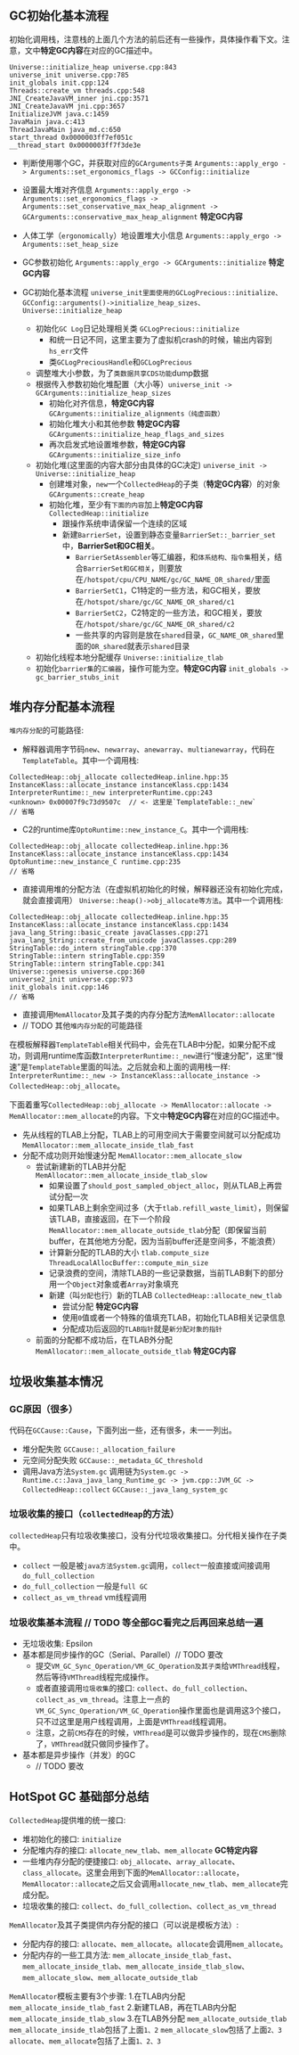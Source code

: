 ## GC初始化基本流程
初始化调用栈，注意栈的上面几个方法的前后还有一些操作，具体操作看下文。注意，文中**特定GC内容**在对应的GC描述中。
```
Universe::initialize_heap universe.cpp:843
universe_init universe.cpp:785
init_globals init.cpp:124
Threads::create_vm threads.cpp:548
JNI_CreateJavaVM_inner jni.cpp:3571
JNI_CreateJavaVM jni.cpp:3657
InitializeJVM java.c:1459
JavaMain java.c:413
ThreadJavaMain java_md.c:650
start_thread 0x0000003ff7ef051c
__thread_start 0x0000003ff7f3de3e
```

- 判断使用哪个GC，并获取对应的`GCArguments子类` `Arguments::apply_ergo -> Arguments::set_ergonomics_flags -> GCConfig::initialize`
- 设置最大堆对齐信息 `Arguments::apply_ergo -> Arguments::set_ergonomics_flags -> Arguments::set_conservative_max_heap_alignment -> GCArguments::conservative_max_heap_alignment` **特定GC内容**
- 人体工学（`ergonomically`）地设置堆大小信息 `Arguments::apply_ergo -> Arguments::set_heap_size`
- GC参数初始化  `Arguments::apply_ergo -> GCArguments::initialize` **特定GC内容**

- GC初始化基本流程 `universe_init里面使用的GCLogPrecious::initialize、GCConfig::arguments()->initialize_heap_sizes、Universe::initialize_heap`
  - 初始化`GC Log`日记处理相关类 `GCLogPrecious::initialize`
    - 和统一日记不同，这里主要为了虚拟机crash的时候，输出内容到`hs_err`文件
    - 类`GCLogPreciousHandle`和`GCLogPrecious`
  - 调整堆大小参数，为了`类数据共享CDS功能`dump数据
  - 根据传入参数初始化堆配置（大小等）`universe_init -> GCArguments::initialize_heap_sizes`
    - 初始化对齐信息，**特定GC内容** `GCArguments::initialize_alignments（纯虚函数）`
    - 初始化堆大小和其他参数 **特定GC内容** `GCArguments::initialize_heap_flags_and_sizes`
    - 再次启发式地设置堆参数，**特定GC内容** `GCArguments::initialize_size_info`
  - 初始化堆(这里面的内容大部分由具体的GC决定) `universe_init -> Universe::initialize_heap`
    - 创建堆对象，`new`一个`CollectedHeap`的子类（**特定GC内容**）的对象 `GCArguments::create_heap`
    - 初始化堆，至少有`下面的内容`加上**特定GC内容** `CollectedHeap::initialize`
      - 跟操作系统申请保留一个连续的区域
      - 新建`BarrierSet`，设置到静态变量`BarrierSet::_barrier_set`中，**BarrierSet和GC相关**。
        - `BarrierSetAssembler`等汇编器，和`体系结构、指令集`相关，结合`BarrierSet和GC相关`，则要放在`/hotspot/cpu/CPU_NAME/gc/GC_NAME_OR_shared/`里面
        - `BarrierSetC1`，C1特定的一些方法，和GC相关，要放在`/hotspot/share/gc/GC_NAME_OR_shared/c1`
        - `BarrierSetC2`，C2特定的一些方法，和GC相关，要放在`/hotspot/share/gc/GC_NAME_OR_shared/c2`
        - 一些共享的内容则是放在`shared`目录，`GC_NAME_OR_shared`里面的`OR_shared`就表示`shared`目录
  - 初始化线程本地分配缓存 `Universe::initialize_tlab`
  - 初始化`barrier集`的`汇编器`，操作可能为空。**特定GC内容** `init_globals -> gc_barrier_stubs_init`

## 堆内存分配基本流程
`堆内存分配`的可能路径:

- 解释器调用字节码`new`、`newarray`、`anewarray`、`multianewarray`，代码在`TemplateTable`。其中一个调用栈:
```
CollectedHeap::obj_allocate collectedHeap.inline.hpp:35
InstanceKlass::allocate_instance instanceKlass.cpp:1434
InterpreterRuntime::_new interpreterRuntime.cpp:243
<unknown> 0x00007f9c73d9507c  // <- 这里是`TemplateTable::_new`
// 省略
```

- C2的runtime库`OptoRuntime::new_instance_C`。其中一个调用栈:
```
CollectedHeap::obj_allocate collectedHeap.inline.hpp:36
InstanceKlass::allocate_instance instanceKlass.cpp:1434
OptoRuntime::new_instance_C runtime.cpp:235
// 省略
```

- 直接调用堆的分配方法（在虚拟机初始化的时候，解释器还没有初始化完成，就会直接调用） `Universe::heap()->obj_allocate等方法`。其中一个调用栈:
```
CollectedHeap::obj_allocate collectedHeap.inline.hpp:35
InstanceKlass::allocate_instance instanceKlass.cpp:1434
java_lang_String::basic_create javaClasses.cpp:271
java_lang_String::create_from_unicode javaClasses.cpp:289
StringTable::do_intern stringTable.cpp:370
StringTable::intern stringTable.cpp:359
StringTable::intern stringTable.cpp:341
Universe::genesis universe.cpp:360
universe2_init universe.cpp:973
init_globals init.cpp:146
// 省略
```

- 直接调用`MemAllocator`及其子类的内存分配方法`MemAllocator::allocate`
- // TODO 其他`堆内存分配`的可能路径


在模板解释器`TemplateTable`相关代码中，会先在TLAB中分配，如果分配不成功，则调用runtime库函数`InterpreterRuntime::_new`进行“慢速分配”，这里“慢速”是`TemplateTable`里面的叫法。之后就会和上面的调用栈一样: `InterpreterRuntime::_new -> InstanceKlass::allocate_instance -> CollectedHeap::obj_allocate`。

下面着重写`CollectedHeap::obj_allocate -> MemAllocator::allocate -> MemAllocator::mem_allocate`的内容。下文中**特定GC内容**在对应的GC描述中。
  - 先从线程的TLAB上分配，TLAB上的可用空间大于需要空间就可以分配成功 `MemAllocator::mem_allocate_inside_tlab_fast`
  - 分配不成功则开始慢速分配 `MemAllocator::mem_allocate_slow`
    - 尝试新建新的TLAB并分配 `MemAllocator::mem_allocate_inside_tlab_slow`
	  - 如果设置了`should_post_sampled_object_alloc`，则从TLAB上再尝试分配一次
	  - 如果TLAB上剩余空间过多（大于`tlab.refill_waste_limit`），则保留该TLAB，直接返回，在下一个阶段`MemAllocator::mem_allocate_outside_tlab`分配（即保留当前buffer，在其他地方分配，因为当前buffer还是空间多，不能浪费）
	  - 计算新分配的TLAB的大小 `tlab.compute_size` `ThreadLocalAllocBuffer::compute_min_size`
	  - 记录浪费的空间，清除TLAB的一些记录数据，当前TLAB剩下的部分用一个`Object`对象或者`Array`对象填充
	  - 新建（叫`分配`也行）新的TLAB `CollectedHeap::allocate_new_tlab` 
	    - 尝试分配 **特定GC内容**
		- 使用`0`值或者一个特殊的值填充TLAB，初始化TLAB相关记录信息
		- 分配成功后返回的`TLAB指针`就是`新分配对象的指针`
	- 前面的分配都不成功后，在TLAB外分配 `MemAllocator::mem_allocate_outside_tlab` **特定GC内容**


## 垃圾收集基本情况
### GC原因（很多）
代码在`GCCause::Cause`，下面列出一些，还有很多，未一一列出。
- 堆分配失败 `GCCause::_allocation_failure`
- 元空间分配失败 `GCCause::_metadata_GC_threshold`
- 调用Java方法`System.gc` 调用链为`System.gc -> Runtime.c::Java_java_lang_Runtime_gc -> jvm.cpp::JVM_GC -> CollectedHeap::collect` `GCCause::_java_lang_system_gc`

### 垃圾收集的接口（`collectedHeap`的方法）
`collectedHeap`只有垃圾收集接口，没有分代垃圾收集接口。分代相关操作在子类中。
- `collect` 一般是被`java方法System.gc`调用，`collect`一般直接或间接调用`do_full_collection`
- `do_full_collection` 一般是`full GC`
- `collect_as_vm_thread` vm线程调用

### 垃圾收集基本流程 // TODO 等全部GC看完之后再回来总结一遍
- 无垃圾收集: Epsilon
- 基本都是同步操作的GC（Serial、Parallel）// TODO 要改
  - 提交`VM_GC_Sync_Operation/VM_GC_Operation及其子类`给`VMThread`线程，然后等待`VMThread`线程完成操作。
  - 或者直接调用`垃圾收集`的接口: `collect`、`do_full_collection`、`collect_as_vm_thread`。注意上一点的`VM_GC_Sync_Operation/VM_GC_Operation`操作里面也是调用这3个接口，只不过这里是用户线程调用，上面是`VMThread`线程调用。
  - 注意，之前`CMS`存在的时候，`VMThread`是可以做异步操作的，现在`CMS`删除了，`VMThread`就只做同步操作了。
- 基本都是异步操作（并发）的GC
  - // TODO 要改

## HotSpot GC 基础部分总结
`CollectedHeap`提供堆的统一接口:
- 堆初始化的接口: `initialize`
- 分配堆内存的接口: `allocate_new_tlab`、`mem_allocate` **GC特定内容**
- 一些堆内存分配的便捷接口: `obj_allocate`、`array_allocate`、`class_allocate`。这里会用到下面的`MemAllocator::allocate`，`MemAllocator::allocate`之后又会调用`allocate_new_tlab`、`mem_allocate`完成分配。
- 垃圾收集的接口: `collect`、`do_full_collection`、`collect_as_vm_thread`

`MemAllocator`及其子类提供内存分配的接口（可以说是模板方法）: 
- 分配内存的接口: `allocate`、`mem_allocate`。`allocate`会调用`mem_allocate`。
- 分配内存的一些工具方法: `mem_allocate_inside_tlab_fast`、`mem_allocate_inside_tlab`、`mem_allocate_inside_tlab_slow`、`mem_allocate_slow`、`mem_allocate_outside_tlab`

`MemAllocator`模板主要有3个步骤:
1.在TLAB内分配 `mem_allocate_inside_tlab_fast`
2.新建TLAB，再在TLAB内分配 `mem_allocate_inside_tlab_slow`
3.在TLAB外分配 `mem_allocate_outside_tlab`
`mem_allocate_inside_tlab`包括了上面`1、2`
`mem_allocate_slow`包括了上面`2、3`
`allocate`、`mem_allocate`包括了上面`1、2、3`
